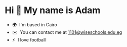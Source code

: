 Hi 👋 My name is Adam
=====================

* 🌍  I'm based in Cairo
* ✉️  You can contact me at [1101@wiseschools.edu.eg](mailto:1101@wiseschools.edu.eg)
* ⚡  I love football
